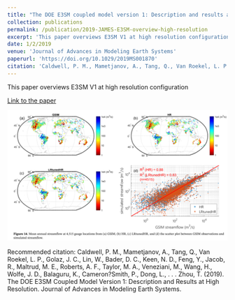 ```yaml
---
title: "The DOE E3SM coupled model version 1: Description and results at high resolution"
collection: publications
permalink: /publication/2019-JAMES-E3SM-overview-high-resolution
excerpt: 'This paper overviews E3SM V1 at high resolution configuration'
date: 1/2/2019
venue: 'Journal of Advances in Modeling Earth Systems'
paperurl: 'https://doi.org/10.1029/2019MS001870'
citation: 'Caldwell, P. M., Mametjanov, A., Tang, Q., Van Roekel, L. P., Golaz, J. C., Lin, W., Bader, D. C., Keen, N. D., Feng, Y., Jacob, R., Maltrud, M. E., Roberts, A. F., Taylor, M. A., Veneziani, M., Wang, H., Wolfe, J. D., Balaguru, K., Cameron?Smith, P., Dong, L., . . . Zhou, T. (2019). The DOE E3SM Coupled Model Version 1: Description and Results at High Resolution. Journal of Advances in Modeling Earth Systems.'
---
```

This paper overviews E3SM V1 at high resolution configuration

[Link to the paper](https://doi.org/10.1029/2019MS001870)

![image](../images/papers/2019-JAMES-E3SM-overview-high-resolution.png)

Recommended citation: Caldwell, P. M., Mametjanov, A., Tang, Q., Van Roekel, L. P., Golaz, J. C., Lin, W., Bader, D. C., Keen, N. D., Feng, Y., Jacob, R., Maltrud, M. E., Roberts, A. F., Taylor, M. A., Veneziani, M., Wang, H., Wolfe, J. D., Balaguru, K., Cameron?Smith, P., Dong, L., . . . Zhou, T. (2019). The DOE E3SM Coupled Model Version 1: Description and Results at High Resolution. Journal of Advances in Modeling Earth Systems.